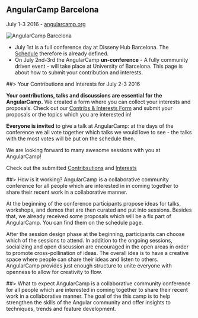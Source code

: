 ## AngularCamp Barcelona
July 1-3 2016 - [angularcamp.org](http://angularcamp.org)

![AngularCamp Barcelona](https://gallery.mailchimp.com/d2fc5475a20b56ece3dfa9263/images/01a6c466-f5bf-4732-9ae7-5664da0aa973.jpg "AngularCamp Barcelona")


* July 1st is a full conference day at Disseny Hub Barcelona. The [Schedule](http://angularcamp.org/schedule/) therefore is already defined.
* On July 2nd-3rd the AngularCamp **un-conference** - A fully community driven event - will take place at University of Barcelona. This page is about how to submit your contribution and interests.

##> Your Contributions and Interests for July 2-3 2016

**Your contributions, talks and discussions are essential for the AngularCamp.** We created a form where you can collect your interests and proposals.
Check out our [Contribs & Interests Form](https://github.com/AngularCamp/angularcamp.org/issues) and submit your proposals or the topics which you are interested in!

<strong>Everyone is invited</strong> to give a talk at AngularCamp: at the days of the conference we all vote together which talks we would love to see - the talks with the most votes will be put on the schedule then.

We are looking forward to many awesome sessions with you at AngularCamp!

Check out the submitted
[Contribsutions](https://github.com/AngularCamp/angularcamp.org/issues?q=is%3Aissue+is%3Aopen+label%3Acontribution) and 
[Interests](https://github.com/AngularCamp/angularcamp.org/issues?q=is%3Aissue+is%3Aopen+label%3Ainterest)

##> How is it working?
AngularCamp is a collaborative community conference for all people which are interested in in coming
together to share their recent work in a collaborative manner.

At the beginning of the conference participants propose ideas for talks, workshops, and demos that are then
curated and put into sessions. Besides that, we already received some proposals which will be a fix part of
AngularCamp. You can find them on the schedule page.

After the session design phase at the beginning, participants can choose which of the sessions to attend. In
addition to the ongoing sessions, socializing and open discussion are encouraged in the open areas in order
to promote cross-pollination of ideas. The overall idea is to have a creative space where people can share
their ideas and listen to others. AngularCamp provides just enough structure to unite everyone with openness
to allow for creativity to flow.

##> What to expect
AngularCamp is a collaborative community conference for all people which are interested in coming together to share their recent work in a collaborative manner. The goal of the this camp is to help strengthen the skills of the Angular community and offer insights to techniques, trends and feature development.
